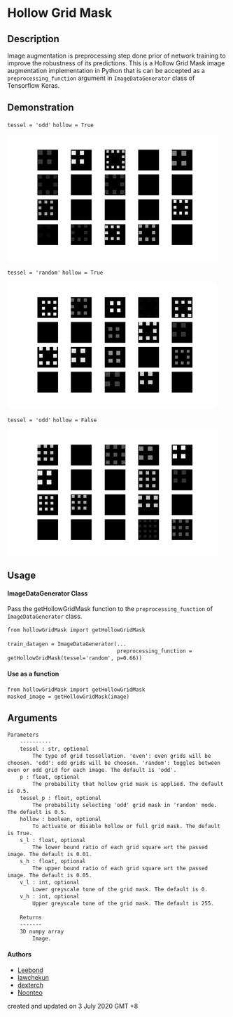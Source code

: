 # Hollow Grid Mask
## Description
Image augmentation is preprocessing step done prior of network training to improve the robustness of its predictions. This is a Hollow Grid Mask image augmentation implementation in Python that is can be accepted as a `preprocessing_function` argument in `ImageDataGenerator` class of Tensorflow Keras.

## Demonstration
`tessel = 'odd'`
`hollow = True`

<img src=".\public\demo1_tesselodd_hollowTrue.jpg" width="480px">

`tessel = 'random'`
`hollow = True`

<img src=".\public\demo1_tesselrandom_hollowTrue.jpg" width="480px">

`tessel = 'odd'`
`hollow = False`

<img src=".\public\demo1_tesselodd_hollowFalse.jpg" width="480px">

## Usage
#### ImageDataGenerator Class
Pass the getHollowGridMask function to the `preprocessing_function` of `ImageDataGenerator` class.

```
from hollowGridMask import getHollowGridMask

train_datagen = ImageDataGenerator(...
                                   preprocessing_function = getHollowGridMask(tessel='random', p=0.66))
```
#### Use as a function
```
from hollowGridMask import getHollowGridMask
masked_image = getHollowGridMask(image)
```

## Arguments
```
Parameters
    ----------
    tessel : str, optional
        The type of grid tessellation. 'even': even grids will be choosen. 'odd': odd grids will be choosen. 'random': toggles between even or odd grid for each image. The default is 'odd'.
    p : float, optional
        The probability that hollow grid mask is applied. The default is 0.5.
    tessel_p : float, optional
        The probability selecting 'odd' grid mask in 'random' mode. The default is 0.5.
    hollow : boolean, optional
        To activate or disable hollow or full grid mask. The default is True.
    s_l : float, optional
        The lower bound ratio of each grid square wrt the passed image. The default is 0.01.
    s_h : float, optional
        The upper bound ratio of each grid square wrt the passed image. The default is 0.05.
    v_l : int, optional
        Lower greyscale tone of the grid mask. The default is 0.
    v_h : int, optional
        Upper greyscale tone of the grid mask. The default is 255.

    Returns
    -------
    3D numpy array
        Image.
```

#### Authors
- [Leebond](https://github.com/leebond)
- [lawchekun](https://github.com/lawchekun)
- [dexterch](https://github.com/dexterch)
- [Noonteo](noontwm@gmail.com)

created and updated on 3 July 2020 GMT +8
